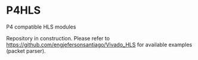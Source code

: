# P4HLS
P4 compatible HLS modules

Repository in construction. Please refer to https://github.com/engjefersonsantiago/Vivado_HLS for available examples (packet parser).
